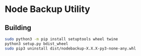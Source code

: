 # Node Backup Utility

## Building

```bash
sudo python3 -m pip install setuptools wheel twine
python3 setup.py bdist_wheel
sudo pip3 uninstall dist/nodebackup-X.X.X-py3-none-any.whl
```
